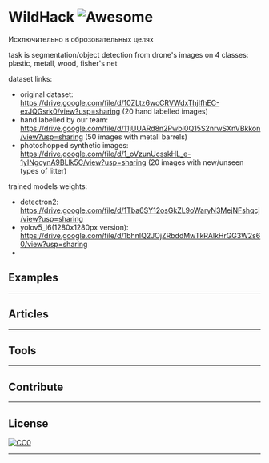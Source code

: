 # WildHack ![Awesome](https://cdn.rawgit.com/sindresorhus/awesome/d7305f38d29fed78fa85652e3a63e154dd8e8829/media/badge.svg)

Исключительно в оброзовательных целях

task is segmentation/object detection from drone's images on 4 classes: plastic, metall, wood, fisher's net

dataset links:
- original dataset: https://drive.google.com/file/d/10ZLtz6wcCRVWdxThjIfhEC-exJQGsrk0/view?usp=sharing (20 hand labelled images)
- hand labelled by our team: https://drive.google.com/file/d/11jUUARd8n2PwbI0Q15S2nrwSXnVBkkon/view?usp=sharing (50 images with metall barrels)
- photoshopped synthetic images: https://drive.google.com/file/d/1_oVzunUcsskHL_e-1yINgoynA9BLlk5C/view?usp=sharing (20 images with new/unseen types of litter)

trained models weights:
- detectron2: https://drive.google.com/file/d/1Tba6SY12osGkZL9oWaryN3MejNFshqcj/view?usp=sharing
- yolov5_l6(1280x1280px version): https://drive.google.com/file/d/1bhnIQ2JOjZRbddMwTkRAlkHrGG3W2s60/view?usp=sharing
- 

## Examples
-------------

## Articles

-------------

## Tools

-------------

## Contribute

-------------

## License

[![CC0](https://licensebuttons.net/p/zero/1.0/88x31.png)](https://creativecommons.org/publicdomain/zero/1.0/)

-------------

